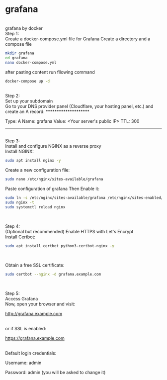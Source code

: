 # grafana
<br>
grafana by docker	
<br>
Step 1:
<br>
Create a docker-compose.yml file for Grafana
Create a directory and a compose file


```bash
mkdir grafana
cd grafana
nano docker-compose.yml
```

after pasting content run fllowing command

```bash
docker-compose up -d
```
<br>
Step 2:
<br>
Set up your subdomain
<br>
Go to your DNS provider panel (Cloudflare, your hosting panel, etc.) and create an A record:
********************

Type: A
Name: grafana
Value: <Your server's public IP>
TTL: 300

********************
<br>
Step 3: 
<br>
Install and configure NGINX as a reverse proxy
<br>
Install NGINX:


```bash
sudo apt install nginx -y
```

Create a new configuration file:
<br>
```bash
sudo nano /etc/nginx/sites-available/grafana
```
Paste configuration of grafana
Then Enable it:
```bash
sudo ln -s /etc/nginx/sites-available/grafana /etc/nginx/sites-enabled/
sudo nginx -t
sudo systemctl reload nginx
```
<br>

Step 4: 
<br>
(Optional but recommended) Enable HTTPS with Let's Encrypt
<br>
Install Certbot:
<br>
```bash
sudo apt install certbot python3-certbot-nginx -y
```
<br>

Obtain a free SSL certificate:
<br>

```bash
sudo certbot --nginx -d grafana.example.com
```

<br>

Step 5: 
<br>
Access Grafana
<br>
Now, open your browser and visit:
<br>

http://grafana.example.com

<br>
or if SSL is enabled:

<br>

https://grafana.example.com


<br>
Default login credentials:
<br>

Username: admin
<br>

Password: admin (you will be asked to change it)

